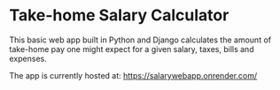 # Take-home Salary Calculator

This basic web app built in Python and Django calculates the amount of take-home pay one might expect for a given salary, taxes, bills and expenses.

The app is currently hosted at: https://salarywebapp.onrender.com/ 
